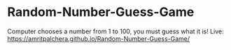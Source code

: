 # Random-Number-Guess-Game
Computer chooses a number from 1 to 100, you must guess what it is!
Live: https://amritpalchera.github.io/Random-Number-Guess-Game/
